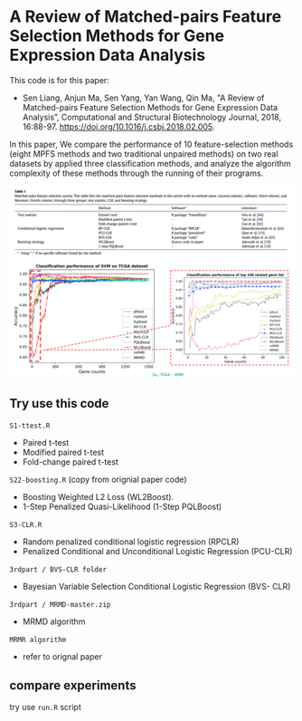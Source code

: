 # A Review of Matched-pairs Feature Selection Methods for Gene Expression Data Analysis


This code is for this paper:
- Sen Liang, Anjun Ma, Sen Yang, Yan Wang, Qin Ma, "A Review of Matched-pairs Feature Selection Methods for Gene Expression Data Analysis”, Computational and Structural Biotechnology Journal, 2018, 16:88-97. https://doi.org/10.1016/j.csbj.2018.02.005.

 In this paper, We compare the performance of 10 feature-selection methods (eight MPFS methods and two traditional unpaired methods) on two real datasets by applied three classification methods, and analyze the algorithm complexity of these methods through the running of their programs. 

![tabel1](./_pic/tabel1.png)
![picture1](./_pic/figure1.png)

## Try use this code

`S1-ttest.R`
- Paired t-test           
- Modified paired t-test 
- Fold-change paired t-test

`S22-boosting.R` (copy from orignial paper code)
- Boosting Weighted L2 Loss (WL2Boost).
- 1-Step Penalized Quasi-Likelihood (1-Step PQLBoost)

`S3-CLR.R`
- Random penalized conditional logistic regression (RPCLR)
- Penalized Conditional and Unconditional Logistic Regression (PCU-CLR)

`3rdpart / BVS-CLR folder`
- Bayesian Variable Selection Conditional Logistic Regression (BVS- CLR)

`3rdpart / MRMD-master.zip`
- MRMD algorithm

`MRMR algorithm`
- refer to orignal paper


## compare experiments
try use `run.R` script